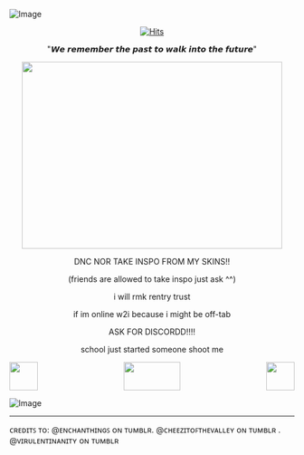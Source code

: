 ![Image](https://github.com/user-attachments/assets/02b3706f-9260-42c3-bcef-ec1dfa814c22)
<p align="center">
<a href="https://hits.sh/github.com/DOGq3/"><img alt="Hits" src="https://hits.sh/github.com/DOGq3.svg?label=STAR%20GAZERS&color=dfd4bd&labelColor=5a5151"/></a>
</p>
<p align="center">
"𝙒𝙚 𝙧𝙚𝙢𝙚𝙢𝙗𝙚𝙧 𝙩𝙝𝙚 𝙥𝙖𝙨𝙩 𝙩𝙤 𝙬𝙖𝙡𝙠 𝙞𝙣𝙩𝙤 𝙩𝙝𝙚 𝙛𝙪𝙩𝙪𝙧𝙚"
</p>
<p align="center">
  <img width="460" height="330" src="https://github.com/user-attachments/assets/1a193b0d-0732-480d-bf01-f6d6222842ed">
</p>
<p align="center">
DNC NOR TAKE INSPO FROM MY SKINS!!
</p>
<p align="center">
   (friends are allowed to take inspo just ask ^^)
</p>

<p align="center">
 i will rmk rentry trust
</p>
<p align="center">
  if im online w2i because i might be off-tab
</p>
<p align="center">
  ASK FOR DISCORDD!!!!
</p>
<p align="center">
school just started someone shoot me
</p>

<img align="left" width="50" height="50" src="https://github.com/user-attachments/assets/bbb7dbce-578b-4c97-b2cb-6c1fc1899ced"> <img align="right" width="50" height="50" src="https://github.com/user-attachments/assets/bbb7dbce-578b-4c97-b2cb-6c1fc1899ced">

<p align="center"><img width="100" height="50" src="https://github.com/user-attachments/assets/c9fbb652-b1d6-4998-9896-d66cebe2016f"></p>


![Image](https://github.com/user-attachments/assets/02b3706f-9260-42c3-bcef-ec1dfa814c22)

---
ᴄʀᴇᴅɪᴛꜱ ᴛᴏ: @ᴇɴᴄʜᴀɴᴛʜɪɴɢꜱ ᴏɴ ᴛᴜᴍʙʟʀ. @ᴄʜᴇᴇᴢɪᴛᴏꜰᴛʜᴇᴠᴀʟʟᴇʏ ᴏɴ ᴛᴜᴍʙʟʀ . @ᴠɪʀᴜʟᴇɴᴛɪɴᴀɴɪᴛʏ ᴏɴ ᴛᴜᴍʙʟʀ
